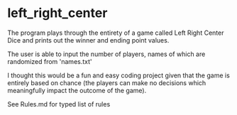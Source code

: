 # left_right_center

The program plays through the entirety of a game called Left Right Center Dice and prints out the winner and ending point values.

The user is able to input the number of players, names of which are randomized from 'names.txt'

I thought this would be a fun and easy coding project given that the game is entirely based on chance (the players can make no decisions which meaningfully impact the outcome of the game). 

See Rules.md for typed list of rules
